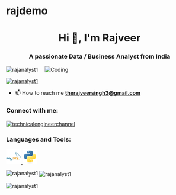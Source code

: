 # rajdemo
<h1 align="center">Hi 👋, I'm Rajveer</h1>
<h3 align="center">A passionate Data / Business Analyst from India</h3>
<img img align="right" alt="Coding" width="400" src= https://cdn.dribbble.com/users/1162077/screenshots/3848914/programmer.gif </img>
<p align="left"> <img src="https://komarev.com/ghpvc/?username=rajanalyst1&label=Profile%20views&color=0e75b6&style=flat" alt="rajanalyst1" /> </p>

<p align="left"> <a href="https://github.com/ryo-ma/github-profile-trophy"><img src="https://github-profile-trophy.vercel.app/?username=rajanalyst1" alt="rajanalyst1" /></a> </p>

- 📫 How to reach me **therajveersingh3@gmail.com**

<h3 align="left">Connect with me:</h3>
<p align="left">
<a href="https://www.youtube.com/c/technicalengineerchannel" target="blank"><img align="center" src="https://raw.githubusercontent.com/rahuldkjain/github-profile-readme-generator/master/src/images/icons/Social/youtube.svg" alt="technicalengineerchannel" height="30" width="40" /></a>
</p>

<h3 align="left">Languages and Tools:</h3>
<p align="left"> <a href="https://www.mysql.com/" target="_blank" rel="noreferrer"> <img src="https://raw.githubusercontent.com/devicons/devicon/master/icons/mysql/mysql-original-wordmark.svg" alt="mysql" width="40" height="40"/> </a> <a href="https://www.python.org" target="_blank" rel="noreferrer"> <img src="https://raw.githubusercontent.com/devicons/devicon/master/icons/python/python-original.svg" alt="python" width="40" height="40"/> </a> </p>

<p><img align="left" src="https://github-readme-stats.vercel.app/api/top-langs?username=rajanalyst1&show_icons=true&locale=en&layout=compact" alt="rajanalyst1" /></p>

<p>&nbsp;<img align="center" src="https://github-readme-stats.vercel.app/api?username=rajanalyst1&show_icons=true&locale=en" alt="rajanalyst1" /></p>

<p><img align="center" src="https://github-readme-streak-stats.herokuapp.com/?user=rajanalyst1&" alt="rajanalyst1" /></p>

